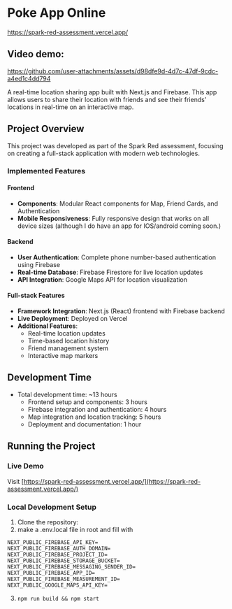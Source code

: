 # Poke App Online
https://spark-red-assessment.vercel.app/

## Video demo:


https://github.com/user-attachments/assets/d98dfe9d-4d7c-47df-9cdc-a4ed1c4dd794



A real-time location sharing app built with Next.js and Firebase. This app allows users to share their location with friends and see their friends' locations in real-time on an interactive map.

## Project Overview

This project was developed as part of the Spark Red assessment, focusing on creating a full-stack application with modern web technologies.

### Implemented Features

#### Frontend
- **Components**: Modular React components for Map, Friend Cards, and Authentication
- **Mobile Responsiveness**: Fully responsive design that works on all device sizes (although I do have an app for IOS/android coming soon.)

#### Backend
- **User Authentication**: Complete phone number-based authentication using Firebase
- **Real-time Database**: Firebase Firestore for live location updates
- **API Integration**: Google Maps API for location visualization

#### Full-stack Features
- **Framework Integration**: Next.js (React) frontend with Firebase backend
- **Live Deployment**: Deployed on Vercel
- **Additional Features**: 
  - Real-time location updates
  - Time-based location history
  - Friend management system
  - Interactive map markers

## Development Time
- Total development time: ~13 hours
  - Frontend setup and components: 3 hours
  - Firebase integration and authentication: 4 hours
  - Map integration and location tracking: 5 hours
  - Deployment and documentation: 1 hour

## Running the Project

### Live Demo
Visit [https://spark-red-assessment.vercel.app/](https://spark-red-assessment.vercel.app/)

### Local Development Setup

1. Clone the repository:
2. make a .env.local file in root and fill with 
```
NEXT_PUBLIC_FIREBASE_API_KEY=
NEXT_PUBLIC_FIREBASE_AUTH_DOMAIN=
NEXT_PUBLIC_FIREBASE_PROJECT_ID=
NEXT_PUBLIC_FIREBASE_STORAGE_BUCKET=
NEXT_PUBLIC_FIREBASE_MESSAGING_SENDER_ID=
NEXT_PUBLIC_FIREBASE_APP_ID=
NEXT_PUBLIC_FIREBASE_MEASUREMENT_ID=
NEXT_PUBLIC_GOOGLE_MAPS_API_KEY=
```
3. ```npm run build && npm start```
